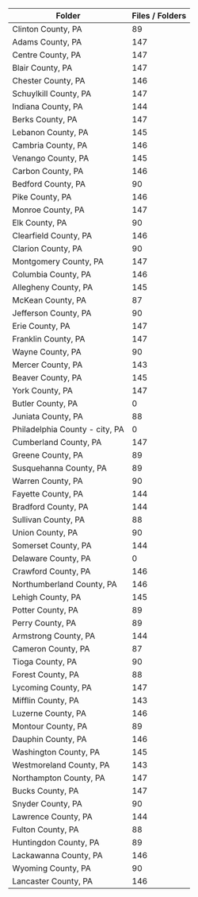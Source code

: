 | Folder                         |   Files / Folders |
|--------------------------------|-------------------|
| Clinton County, PA             |                89 |
| Adams County, PA               |               147 |
| Centre County, PA              |               147 |
| Blair County, PA               |               147 |
| Chester County, PA             |               146 |
| Schuylkill County, PA          |               147 |
| Indiana County, PA             |               144 |
| Berks County, PA               |               147 |
| Lebanon County, PA             |               145 |
| Cambria County, PA             |               146 |
| Venango County, PA             |               145 |
| Carbon County, PA              |               146 |
| Bedford County, PA             |                90 |
| Pike County, PA                |               146 |
| Monroe County, PA              |               147 |
| Elk County, PA                 |                90 |
| Clearfield County, PA          |               146 |
| Clarion County, PA             |                90 |
| Montgomery County, PA          |               147 |
| Columbia County, PA            |               146 |
| Allegheny County, PA           |               145 |
| McKean County, PA              |                87 |
| Jefferson County, PA           |                90 |
| Erie County, PA                |               147 |
| Franklin County, PA            |               147 |
| Wayne County, PA               |                90 |
| Mercer County, PA              |               143 |
| Beaver County, PA              |               145 |
| York County, PA                |               147 |
| Butler County, PA              |                 0 |
| Juniata County, PA             |                88 |
| Philadelphia County - city, PA |                 0 |
| Cumberland County, PA          |               147 |
| Greene County, PA              |                89 |
| Susquehanna County, PA         |                89 |
| Warren County, PA              |                90 |
| Fayette County, PA             |               144 |
| Bradford County, PA            |               144 |
| Sullivan County, PA            |                88 |
| Union County, PA               |                90 |
| Somerset County, PA            |               144 |
| Delaware County, PA            |                 0 |
| Crawford County, PA            |               146 |
| Northumberland County, PA      |               146 |
| Lehigh County, PA              |               145 |
| Potter County, PA              |                89 |
| Perry County, PA               |                89 |
| Armstrong County, PA           |               144 |
| Cameron County, PA             |                87 |
| Tioga County, PA               |                90 |
| Forest County, PA              |                88 |
| Lycoming County, PA            |               147 |
| Mifflin County, PA             |               143 |
| Luzerne County, PA             |               146 |
| Montour County, PA             |                89 |
| Dauphin County, PA             |               146 |
| Washington County, PA          |               145 |
| Westmoreland County, PA        |               143 |
| Northampton County, PA         |               147 |
| Bucks County, PA               |               147 |
| Snyder County, PA              |                90 |
| Lawrence County, PA            |               144 |
| Fulton County, PA              |                88 |
| Huntingdon County, PA          |                89 |
| Lackawanna County, PA          |               146 |
| Wyoming County, PA             |                90 |
| Lancaster County, PA           |               146 |